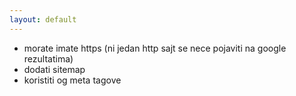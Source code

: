 ```yaml
---
layout: default
---
```



* morate imate https (ni jedan http sajt se nece pojaviti na google rezultatima)
* dodati sitemap
* koristiti og meta tagove
  
